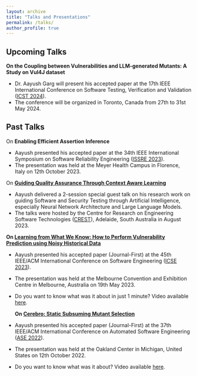 ```yaml
---
layout: archive
title: "Talks and Presentations"
permalink: /talks/
author_profile: true
---
```


Upcoming Talks
-

**On the Coupling between Vulnerabilities and LLM-generated Mutants: A Study on Vul4J dataset**
- Dr. Aayush Garg will present his accepted paper at the 17th IEEE International Conference on Software Testing, Verification and Validation ([ICST 2024](https://conf.researchr.org/home/icst-2024)).
- The conference will be organized in Toronto, Canada from 27th to 31st May 2024.


Past Talks
-

On **Enabling Efficient Assertion Inference**
- Aayush presented his accepted paper at the 34th IEEE International Symposium on Software Reliability Engineering ([ISSRE 2023](https://issre.github.io/2023)).
- The presentation was held at the Meyer Health Campus in Florence, Italy on 12th October 2023.

On **[Guiding Quality Assurance Through Context Aware Learning](https://www.linkedin.com/posts/crest-centre_crest-guesttalk-ai-activity-7090202074843381761-HGGs)**
- Aayush delivered a 2-session special guest talk on his research work on guiding Software and Security Testing through Artificial Intelligence, especially Neural Network Architecture and Large Language Models.
- The talks were hosted by the Centre for Research on Engineering Software Technologies ([CREST](https://crest-centre.net)), Adelaide, South Australia in August 2023.

**On [Learning from What We Know: How to Perform Vulnerability Prediction using Noisy Historical Data](https://conf.researchr.org/details/icse-2023/icse-2023-journal-first-papers/16/Learning-from-What-We-Know-How-to-Perform-Vulnerability-Prediction-using-Noisy-Histo)**
- Aayush presented his accepted paper (Journal-First) at the 45th IEEE/ACM International Conference on Software Engineering ([ICSE 2023](https://conf.researchr.org/home/icse-2023)).
- The presentation was held at the Melbourne Convention and Exhibition Centre in Melbourne, Australia on 19th May 2023.
- Do you want to know what was it about in just 1 minute? Video available [here](https://youtu.be/3yh1NSksM4o).

  **On [Cerebro: Static Subsuming Mutant Selection](https://conf.researchr.org/details/ase-2022/ase-2022-journal-first-papers/6/Cerebro-Static-Subsuming-Mutant-Selection)**
- Aayush presented his accepted paper (Journal-First) at the 37th IEEE/ACM International Conference on Automated Software Engineering ([ASE 2022](https://conf.researchr.org/home/ase-2022)).
- The presentation was held at the Oakland Center in Michigan, United States on 12th October 2022.
- Do you want to know what was it about? Video available [here](https://youtu.be/sru1HHjztRA).





